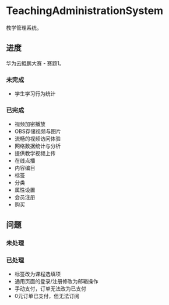 # TeachingAdministrationSystem

教学管理系统。

## 进度

华为云鲲鹏大赛 - 赛题1。

### 未完成

* 学生学习行为统计


### 已完成

* 视频加密播放
* OBS存储视频与图片
* 流畅的视频访问体验
* 网络数据统计与分析
* 提供教学视频上传
* 在线点播
* 内容编目
* 标签
* 分类
* 属性设置
* 会员注册
* 购买

## 问题

### 未处理




### 已处理

* 标签改为课程选填项
* 通用页面的登录/注册修改为邮箱操作
* 手动支付，订单无法改为已支付
* 0元订单已支付，但无法订阅